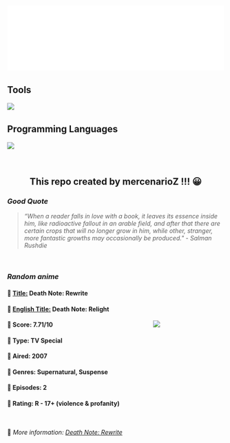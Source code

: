 
<img src="svg/nai.svg" />

<p>
  <h2>Tools</h2>
  <a href="https://skillicons.dev">
    <img src="https://skillicons.dev/icons?i=git,bash,vim,ubuntu,tensorflow,pytorch,docker,raspberrypi" />
  </a>

  <br />

  <h2>Programming Languages</h2>

  <a href="https://skillicons.dev">
    <img src="https://skillicons.dev/icons?i=python,c,cpp" />
  </a>
</p>

<br />

<h2 align="center">This repo created by mercenarioZ !!! 😀</h2>
<h3><i>Good Quote</i></h3>

<blockquote>
<i>
“When a reader falls in love with a book, it leaves its essence inside him, like radioactive fallout in an arable field, and after that there are certain crops that will no longer grow in him, while other, stranger, more fantastic growths may occasionally be produced." - Salman Rushdie
</i>
</blockquote>

<br />

<h3><i>Random anime</i></h3>

<h4>
  <strong>🥭 <u>Title:</u></strong> Death Note: Rewrite
</h4>

<h4>🌿 <u>English Title:</u> Death Note: Relight</h4>

<img align="right" width="165" src=https://cdn.myanimelist.net/images/anime/13/8518.jpg />

<h4>🌱 Score: 7.71/10</h4>

<h4>🌲 Type: TV Special</h4>

<h4>🌴 Aired: 2007</h4>

<h4>🌵 Genres: Supernatural, Suspense</h4>

<h4>🥑 Episodes: 2</h4>

<h4>🍏 Rating: R - 17+ (violence & profanity)</h4>

<br />

🍂 *More information: [Death Note: Rewrite](https://myanimelist.net/anime/2994/Death_Note__Rewrite)*
    
